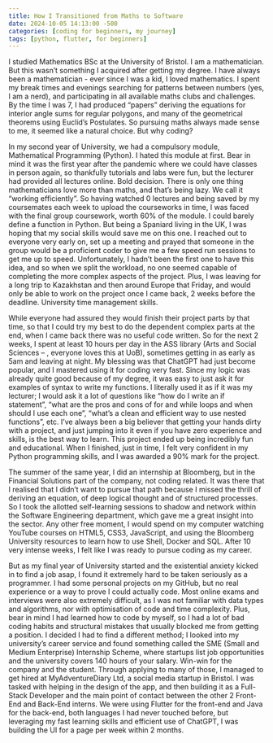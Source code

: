 ```yaml
---
title: How I Transitioned from Maths to Software  
date: 2024-10-05 14:13:00 -500
categories: [coding for beginners, my journey]
tags: [python, flutter, for beginners]
---
```





I studied Mathematics BSc at the University of Bristol. I am a mathematician. But this wasn’t something I acquired after getting my degree. I have always been a mathematician - ever since I was a kid, I loved mathematics. I spent my break times and evenings searching for patterns between numbers (yes, I am a nerd), and participating in all available maths clubs and challenges. By the time I was 7, I had produced “papers” deriving the equations for interior angle sums for regular polygons, and many of the geometrical theorems using Euclid’s Postulates. So pursuing maths always made sense to me, it seemed like a natural choice. But why coding?

In my second year of University, we had a compulsory module, Mathematical Programming (Python). I hated this module at first. Bear in mind it was the first year after the pandemic where we could have classes in person again, so thankfully tutorials and labs were fun, but the lecturer had provided all lectures online. Bold decision. There is only one thing mathematicians love more than maths, and that’s being lazy. We call it “working efficiently”. So having watched 0 lectures and being saved by my coursemates each week to upload the courseworks in time, I was faced with the final group coursework, worth 60% of the module. I could barely define a function in Python. But being a Spaniard living in the UK, I was hoping that my social skills would save me on this one.  I reached out to everyone very early on, set up a meeting and prayed that someone in the group would be a proficient coder to give me a few speed run sessions to get me up to speed. Unfortunately, I hadn’t been the first one to have this idea, and so when we split the workload, no one seemed capable of completing the more complex aspects of the project. Plus, I was leaving for a long trip to Kazakhstan and then around Europe that Friday, and would only be able to work on the project once I came back, 2 weeks before the deadline. University time management skills.

While everyone had assured they would finish their project parts by that time, so that I could try my best to do the dependent complex parts at the end, when I came back there was no useful code written. So for the next 2 weeks, I spent at least 10 hours per day in the ASS library (Arts and Social Sciences – , everyone loves this at UoB), sometimes getting in as early as 5am and leaving at night. My blessing was that ChatGPT had just become popular, and I mastered using it for coding very fast. Since my logic was already quite good because of my degree, it was easy to just ask it for examples of syntax to write my functions. I literally used it as if it was my lecturer; I would ask it a lot of questions like “how do I write an if statement”, “what are the pros and cons of for and while loops and when should I use each one”, “what’s a clean and efficient way to use nested functions”, etc. I’ve always been a big believer that getting your hands dirty with a project, and just jumping into it even if you have zero experience and skills, is the best way to learn. This project ended up being incredibly fun and educational. When I finished, just in time, I felt very confident in my Python programming skills, and I was awarded a 90% mark for the project.

The summer of the same year, I did an internship at Bloomberg, but in the Financial Solutions part of the company, not coding related. It was there that I realised that I didn’t want to pursue that path because I missed the thrill of deriving an equation, of deep logical thought and of structured processes. So I took the allotted self-learning sessions to shadow and network within the Software Engineering department, which gave me a great insight into the sector. Any other free moment, I would spend on my computer watching YouTube courses on HTML5, CSS3, JavaScript, and using the Bloomberg University resources to learn how to use Shell, Docker and SQL. After 10 very intense weeks, I felt like I was ready to pursue coding as my career. 

But as my final year of University started and the existential anxiety kicked in to find a job asap, I found it extremely hard to be taken seriously as a programmer. I had some personal projects on my GitHub, but no real experience or a way to prove I could actually code. Most online exams and interviews were also extremely difficult, as I was not familiar with data types and algorithms, nor with optimisation of code and time complexity. Plus, bear in mind I had learned how to code by myself, so I had a lot of bad coding habits and structural mistakes that usually blocked me from getting a position. I decided I had to find a different method; I looked into my university’s career service and found something called the SME (Small and Medium Enterprise) Internship Scheme, where startups list job opportunities and the university covers 140 hours of your salary. Win-win for the company and the student. Through applying to many of those, I managed to get hired at MyAdventureDiary Ltd, a social media startup in Bristol. I was tasked with helping in the design of the app, and then building it as a Full-Stack Developer and the main point of contact between the other 2 Front-End and Back-End interns. We were using Flutter for the front-end and Java for the back-end, both languages I had never touched before, but leveraging my fast learning skills and efficient use of ChatGPT, I was building the UI for a page per week within 2 months. 
